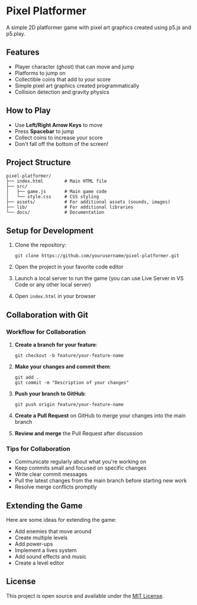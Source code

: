 # Pixel Platformer

A simple 2D platformer game with pixel art graphics created using p5.js and p5.play.

## Features

- Player character (ghost) that can move and jump
- Platforms to jump on
- Collectible coins that add to your score
- Simple pixel art graphics created programmatically
- Collision detection and gravity physics

## How to Play

- Use **Left/Right Arrow Keys** to move
- Press **Spacebar** to jump
- Collect coins to increase your score
- Don't fall off the bottom of the screen!

## Project Structure

```
pixel-platformer/
├── index.html        # Main HTML file
├── src/
│   ├── game.js       # Main game code
│   └── style.css     # CSS styling
├── assets/           # For additional assets (sounds, images)
├── lib/              # For additional libraries
└── docs/             # Documentation
```

## Setup for Development

1. Clone the repository:
   ```
   git clone https://github.com/yourusername/pixel-platformer.git
   ```

2. Open the project in your favorite code editor

3. Launch a local server to run the game (you can use Live Server in VS Code or any other local server)

4. Open `index.html` in your browser

## Collaboration with Git

### Workflow for Collaboration

1. **Create a branch for your feature**:
   ```
   git checkout -b feature/your-feature-name
   ```

2. **Make your changes and commit them**:
   ```
   git add .
   git commit -m "Description of your changes"
   ```

3. **Push your branch to GitHub**:
   ```
   git push origin feature/your-feature-name
   ```

4. **Create a Pull Request** on GitHub to merge your changes into the main branch

5. **Review and merge** the Pull Request after discussion

### Tips for Collaboration

- Communicate regularly about what you're working on
- Keep commits small and focused on specific changes
- Write clear commit messages
- Pull the latest changes from the main branch before starting new work
- Resolve merge conflicts promptly

## Extending the Game

Here are some ideas for extending the game:

- Add enemies that move around
- Create multiple levels
- Add power-ups
- Implement a lives system
- Add sound effects and music
- Create a level editor

## License

This project is open source and available under the [MIT License](LICENSE). 